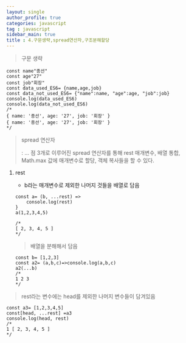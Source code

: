 ```yaml
---
layout: single
author_profile: true
categories: javascript
tag : javascript
sidebar_main: true  
title : 4.구문생략,spread연산자,구조분해할당
---
```






>구문 생략

```
const name"종선"
const age"27"
const job"회장"
const data_used_ES6= {name,age,job}
const data_not_used_ES6= {"name":name, "age":age, "job":job}
console.log(data_used_ES6)
console.log(data_not_used_ES6)
/*
{ name: '종선', age: '27', job: '회장' }
{ name: '종선', age: '27', job: '회장' }
*/
```



>spread 연산자 
>
>: ... 점 3개로 이루어진 spread 연산자를 통해 rest 매개변수, 배열 통합, Math.max 값에 매개변수로 할당, 객체 복사들을 할 수 있다.



1. rest 

   - b라는 매개변수로 제외한 나머지 것들을 배열로 담음

   ```
   const a= (b, ...rest) =>
       console.log(rest)
   }
   a(1,2,3,4,5)
   
   /*
   [ 2, 3, 4, 5 ]
   */
   ```

   >배열을 분해해서 담음

   ```
   const b= [1,2,3]
   const a2= (a,b,c)=>console.log(a,b,c)
   a2(...b)
   /*
   1 2 3
   */  
   ```

> rest라는 변수에는 head를 제외한 나머지 변수들이 담겨있음 

```
const a3= [1,2,3,4,5]
const[head, ...rest] =a3
console.log(head, rest)
/*
1 [ 2, 3, 4, 5 ]
*/
```

